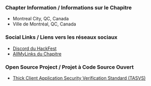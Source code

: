 ### Chapter Information / Informations sur le Chapitre
* Montreal City, QC, Canada
* Ville de Montréal, QC, Canada

### Social Links / Liens vers les réseaux sociaux
* [Discord du HackFest](https://discord.gg/WcT5Xrd)
* [AllMyLinks du Chapitre](https://allmylinks.com/owaspmtl)

### Open Source Project / Projet à Code Source Ouvert
* [Thick Client Application Security Verification Standard (TASVS)](https://github.com/OWASP/www-project-thick-client-application-security-verification-standard)
